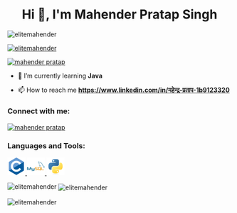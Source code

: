 <h1 align="center">Hi 👋, I'm Mahender Pratap Singh</h1>
<p align="left"> <img src="https://komarev.com/ghpvc/?username=elitemahender&label=Profile%20views&color=0e75b6&style=flat" alt="elitemahender" /> </p>

<p align="left"> <a href="https://github.com/ryo-ma/github-profile-trophy"><img src="https://github-profile-trophy.vercel.app/?username=elitemahender" alt="elitemahender" /></a> </p>

<p align="left"> <a href="https://twitter.com/mahender pratap" target="blank"><img src="https://img.shields.io/twitter/follow/mahender pratap?logo=twitter&style=for-the-badge" alt="mahender pratap" /></a> </p>

- 🌱 I’m currently learning **Java**

- 📫 How to reach me **https://www.linkedin.com/in/महेन्द्र-प्रताप-1b9123320**

<h3 align="left">Connect with me:</h3>
<p align="left">
<a href="https://twitter.com/mahender pratap" target="blank"><img align="center" src="https://raw.githubusercontent.com/rahuldkjain/github-profile-readme-generator/master/src/images/icons/Social/twitter.svg" alt="mahender pratap" height="30" width="40" /></a>
</p>

<h3 align="left">Languages and Tools:</h3>
<p align="left"> <a href="https://www.cprogramming.com/" target="_blank" rel="noreferrer"> <img src="https://raw.githubusercontent.com/devicons/devicon/master/icons/c/c-original.svg" alt="c" width="40" height="40"/> </a> <a href="https://www.mysql.com/" target="_blank" rel="noreferrer"> <img src="https://raw.githubusercontent.com/devicons/devicon/master/icons/mysql/mysql-original-wordmark.svg" alt="mysql" width="40" height="40"/> </a> <a href="https://www.python.org" target="_blank" rel="noreferrer"> <img src="https://raw.githubusercontent.com/devicons/devicon/master/icons/python/python-original.svg" alt="python" width="40" height="40"/> </a> </p>

<p><img align="left" src="https://github-readme-stats.vercel.app/api/top-langs?username=elitemahender&show_icons=true&locale=en&layout=compact" alt="elitemahender" /></p>

<p>&nbsp;<img align="center" src="https://github-readme-stats.vercel.app/api?username=elitemahender&show_icons=true&locale=en" alt="elitemahender" /></p>

<p><img align="center" src="https://github-readme-streak-stats.herokuapp.com/?user=elitemahender&" alt="elitemahender" /></p>
